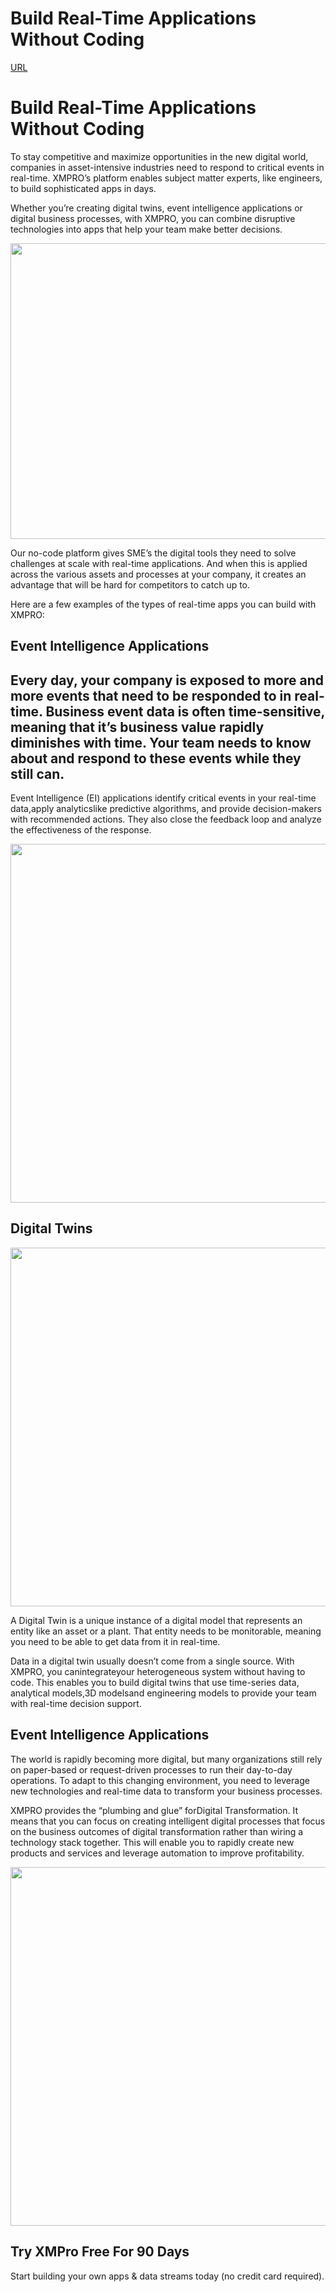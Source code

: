 # Build Real-Time Applications Without Coding

[URL](https://xmpro.com/applications)

# Build Real-Time Applications Without Coding

To stay competitive and maximize opportunities in the new digital world, companies in asset-intensive industries need to respond to critical events in real-time. XMPRO’s platform enables subject matter experts, like engineers, to build sophisticated apps in days.

Whether you’re creating digital twins, event intelligence applications or digital business processes, with XMPRO, you can combine disruptive technologies into apps that help your team make better decisions.

<img src="https://xmpro.com/wp-content/uploads/2020/06/Digital-business-Platform-XMPRO-1024x475.png" width="1020" height="473">

Our no-code platform gives SME’s the digital tools they need to solve challenges at scale with real-time applications. And when this is applied across the various assets and processes at your company, it creates an advantage that will be hard for competitors to catch up to.

Here are a few examples of the types of real-time apps you can build with XMPRO:

## Event Intelligence Applications

## Every day, your company is exposed to more and more events that need to be responded to in real-time. Business event data is often time-sensitive, meaning that it’s business value rapidly diminishes with time. Your team needs to know about and respond to these events while they still can.

Event Intelligence (EI) applications identify critical events in your real-time data,apply analyticslike predictive algorithms, and provide decision-makers with recommended actions. They also close the feedback loop and analyze the effectiveness of the response.

<img src="https://xmpro.com/wp-content/uploads/2022/12/2022-10-17_12-45-24-1024x576.png" width="1020" height="574">

## Digital Twins

<img src="https://xmpro.com/wp-content/uploads/2022/12/2022-10-17_12-47-23-1024x576.png" width="1020" height="574">

A Digital Twin is a unique instance of a digital model that represents an entity like an asset or a plant. That entity needs to be monitorable, meaning you need to be able to get data from it in real-time.

Data in a digital twin usually doesn’t come from a single source. With XMPRO, you canintegrateyour heterogeneous system without having to code. This enables you to build digital twins that use time-series data, analytical models,3D modelsand engineering models to provide your team with real-time decision support.

## Event Intelligence Applications

The world is rapidly becoming more digital, but many organizations still rely on paper-based or request-driven processes to run their day-to-day operations. To adapt to this changing environment, you need to leverage new technologies and real-time data to transform your business processes.

XMPRO provides the “plumbing and glue” forDigital Transformation. It means that you can focus on creating intelligent digital processes that focus on the business outcomes of digital transformation rather than wiring a technology stack together. This will enable you to rapidly create new products and services and leverage automation to improve profitability.

<img src="https://xmpro.com/wp-content/uploads/2022/12/2022-10-17_12-44-31-1024x576.png" width="1020" height="574">

## Try XMPro Free For 90 Days

Start building your own apps & data streams today (no credit card required).


